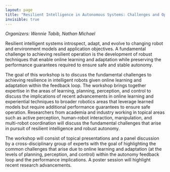 ```yaml
---
layout: page
title: "Resilient Intelligence in Autonomous Systems: Challenges and Opportunities"
invisible: true
---
```

<p><i>Organizers: Wennie Tabib, Nathan Michael</i></p>
<p>
Resilient intelligent systems introspect, adapt, and evolve to changing robot and
environment models and application objectives. A fundamental challenge to achieving resilient
operation is the development of robust techniques that enable online learning and adaptation
while preserving the performance guarantees required to ensure safe and stable autonomy.
</p>

<p>
The goal of this workshop is to discuss the fundamental challenges to achieving resilience in
intelligent robots given online learning and adaptation within the feedback loop. The workshop
brings together expertise in the areas of learning, planning, perception, and control to discuss
the implications of recent advancements in online learning and experiential techniques to
broader robotics areas that leverage learned models but require additional performance
guarantees to ensure safe operation. Researchers from academia and industry working in
topical areas such as active perception, human-robot interaction, manipulation, and multi-robot
coordination will discuss the fundamental challenges that arise in pursuit of resilient intelligence
and robust autonomy.
</p>

<p>
The workshop will consist of topical presentations and a panel discussion by a cross-disciplinary
group of experts with the goal of highlighting the common challenges that arise due to online
learning and adaptation (at the levels of planning, perception, and control) within the autonomy
feedback loop and the performance implications. A poster session will highlight recent research
advancements.
</p>

